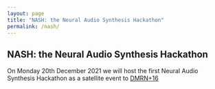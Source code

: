 ```yaml
---
layout: page
title: "NASH: the Neural Audio Synthesis Hackathon"
permalink: /nash/
---
```

## NASH: the Neural Audio Synthesis Hackathon

On Monday 20th December 2021 we will host the first Neural Audio Synthesis Hackathon as a satellite event to [DMRN+16](https://www.qmul.ac.uk/dmrn/dmrn16/)

